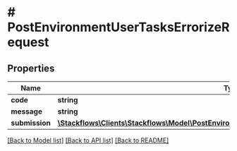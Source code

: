 # # PostEnvironmentUserTasksErrorizeRequest

## Properties

Name | Type | Description | Notes
------------ | ------------- | ------------- | -------------
**code** | **string** |  |
**message** | **string** |  | [optional]
**submission** | [**\Stackflows\Clients\Stackflows\Model\PostEnvironmentUserTasksErrorizeRequestSubmissionInner[]**](PostEnvironmentUserTasksErrorizeRequestSubmissionInner.md) |  | [optional]

[[Back to Model list]](../../README.md#models) [[Back to API list]](../../README.md#endpoints) [[Back to README]](../../README.md)

